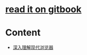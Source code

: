 # [read it on gitbook](https://13424499957.gitbook.io/notes/)

# Content

* [深入理解现代浏览器](https://github.com/suukii/Articles/blob/master/articles/%E6%B7%B1%E5%85%A5%E7%90%86%E8%A7%A3%E7%8E%B0%E4%BB%A3%E6%B5%8F%E8%A7%88%E5%99%A8.md)

